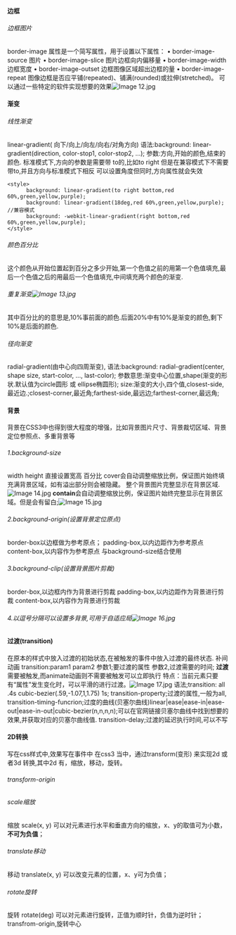 #### 边框
###### 边框图片
border-image 属性是一个简写属性，用于设置以下属性：
•	border-image-source  图片
•	border-image-slice	图片边框向内偏移量
•	border-image-width	边框宽度
•	border-image-outset  边框图像区域超出边框的量
•	border-image-repeat   图像边框是否应平铺(repeated)、铺满(rounded)或拉伸(stretched)。
可以通过一些特定的软件实现想要的效果![Image 12.jpg](https://upload-images.jianshu.io/upload_images/14538814-61fc1c42191ddd47.jpg?imageMogr2/auto-orient/strip%7CimageView2/2/w/1240)
#### 渐变
###### 线性渐变
linear-gradient( 向下/向上/向左/向右/对角方向)
语法:background: linear-gradient(direction, color-stop1, color-stop2, ...);
参数:方向,开始的颜色,结束的颜色.
标准模式下,方向的参数是需要带 to的,比如to right
但是在兼容模式下不需要带to,并且方向与标准模式下相反
可以设置角度但同时,方向属性就会失效
```
<style>
      background: linear-gradient(to right bottom,red 60%,green,yellow,purple);
      background: linear-gradient(18deg,red 60%,green,yellow,purple);
//兼容模式
      background: -webkit-linear-gradient(right bottom,red 60%,green,yellow,purple);
</style>
```
###### 颜色百分比
这个颜色从开始位置起到百分之多少开始,第一个色值之前的用第一个色值填充,最后一个色值之后的用最后一个色值填充,中间填充两个颜色的渐变.
###### 重复渐变![Image 13.jpg](https://upload-images.jianshu.io/upload_images/14538814-c5bd2733345c4213.jpg?imageMogr2/auto-orient/strip%7CimageView2/2/w/1240)
其中百分比的的意思是,10%事前面的颜色.后面20%中有10%是渐变的颜色,剩下10%是后面的颜色.
###### 径向渐变
radial-gradient(由中心向四周渐变),
语法:background: radial-gradient(center, shape size, start-color, ..., last-color);
参数意思:渐变中心位置,shape(渐变的形状.默认值为circle圆形 或 ellipse椭圆形);
size:渐变的大小,四个值,closest-side,最近边.;closest-corner,最近角;farthest-side,最远边;farthest-corner,最远角;
#### 背景
背景在CSS3中也得到很大程度的增强，比如背景图片尺寸、背景裁切区域、背景定位参照点、多重背景等
###### 1.background-size
width height 直接设置宽高 百分比
cover会自动调整缩放比例，保证图片始终填充满背景区域，如有溢出部分则会被隐藏。
整个背景图片完整显示在背景区域.![Image 14.jpg](https://upload-images.jianshu.io/upload_images/14538814-e3f0a2f0fa9992ca.jpg?imageMogr2/auto-orient/strip%7CimageView2/2/w/1240)
**contain**会自动调整缩放比例，保证图片始终完整显示在背景区域。但是会有留白;![Image 15.jpg](https://upload-images.jianshu.io/upload_images/14538814-59f7e6ba34f292a7.jpg?imageMogr2/auto-orient/strip%7CimageView2/2/w/1240)
###### 2.background-origin(设置背景定位原点)
border-box以边框做为参考原点；
padding-box,以内边距作为参考原点
content-box,以内容作为参考原点
与background-size结合使用
###### 3.background-clip(设置背景图片剪裁)
border-box,以边框内作为背景进行剪裁
padding-box,以内边距作为背景进行剪裁
content-box,以内容作为背景进行剪裁
###### 4.以逗号分隔可以设置多背景,可用于自适应局![Image 16.jpg](https://upload-images.jianshu.io/upload_images/14538814-462d6883a685cb15.jpg?imageMogr2/auto-orient/strip%7CimageView2/2/w/1240)
#### 过渡(transition)
在原本的样式中放入过渡的初始状态,在被触发的事件中放入过渡的最终状态.
补间动画
transition:param1  param2 
参数1;要过渡的属性
参数2,过渡需要的时间;
**过渡**需要被触发,而animate动画则不需要被触发可以立即执行
特点：当前元素只要有“属性”发生变化时，可以平滑的进行过渡。![Image 17.jpg](https://upload-images.jianshu.io/upload_images/14538814-5c9574d4c035dd50.jpg?imageMogr2/auto-orient/strip%7CimageView2/2/w/1240)
语法;transition: all .4s cubic-bezier(.59,-1.07,1,1.75)  1s;
transition-property;过渡的属性,一般为all,
transition-timing-funcrion;过度的曲线(贝塞尔曲线)linear|ease|ease-in|ease-out|ease-in-out|cubic-bezier(n,n,n,n);可以在官网链接贝塞尔曲线中找到想要的效果,并获取对应的贝塞尔曲线值.
transition-delay;过渡的延迟执行时间,可以不写
#### 2D转换
写在css样式中,效果写在事件中
在css3 当中，通过transform(变形) 来实现2d 或者3d 转换,其中2d 有，缩放，移动，旋转。
###### transform-origin

###### scale缩放
缩放 scale(x, y) 可以对元素进行水平和垂直方向的缩放，x、y的取值可为小数，**不可为负值**；
###### translate移动	
移动 translate(x, y) 可以改变元素的位置，x、y可为负值；
###### rotate旋转
旋转 rotate(deg) 可以对元素进行旋转，正值为顺时针，负值为逆时针；
transfrom-origin,旋转中心







